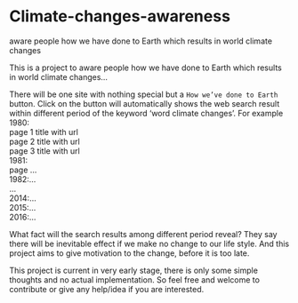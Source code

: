 # Climate-changes-awareness
aware people how we have done to Earth which results in world climate changes

This is a project to aware people how we have done to Earth which results in world climate changes…

There will be one site with nothing special but a `How we’ve done to Earth` button.
Click on the button will automatically shows the web search result within different period of the keyword ‘word climate changes’.
For example  
	1980:  
		page 1 title with url  
		page 2 title with url  
		page 3 title with url  
	1981:  
		page …  
	1982:…  
	…  
	2014:…  
	2015:…  
	2016:…  

What fact will the search results among different period reveal?
They say there will be inevitable effect if we make no change to our life style.
And this project aims to give motivation to the change, before it is too late.

This project is current in very early stage, there is only some simple thoughts and no actual implementation. So feel free and welcome to contribute or give any help/idea if you are interested.

